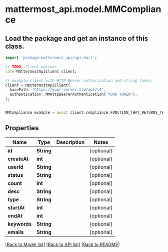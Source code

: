 # mattermost_api.model.MMCompliance

## Load the package and get an instance of this class.
```dart
import 'package:mattermost_api/api.dart';

// TODO: Client options
late MattermostApiClient client;

// example client with HTTP Bearer authorization and string token:
client = MattermostApiClient(
  basePath: 'https://your-server.tld/api/v4',
  authentication: MMHttpBearerAuthentication('YOUR TOKEN'),
);


MMCompliance example = await client.compliance.FUNCTION_THAT_RETURNS_THIS_CLASS();

```

## Properties
Name | Type | Description | Notes
------------ | ------------- | ------------- | -------------
**id** | **String** |  | [optional] 
**createAt** | **int** |  | [optional] 
**userId** | **String** |  | [optional] 
**status** | **String** |  | [optional] 
**count** | **int** |  | [optional] 
**desc** | **String** |  | [optional] 
**type** | **String** |  | [optional] 
**startAt** | **int** |  | [optional] 
**endAt** | **int** |  | [optional] 
**keywords** | **String** |  | [optional] 
**emails** | **String** |  | [optional] 

[[Back to Model list]](../GENERATED_README.md#documentation-for-models) [[Back to API list]](../GENERATED_README.md#documentation-for-api-endpoints) [[Back to README]](../GENERATED_README.md)


